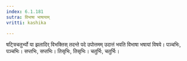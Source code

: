 ```yaml
---
index: 6.1.181
sutra: विभाषा भाषायाम्
vritti: kashika

---
```

षट्त्रिचतुर्भ्यो या झलादिर् विभक्तिस् तदन्ते पदे उपोत्तमम् उदात्तं भवति विभाषा भषायां विषये। पञ्चभिः, पञ्चभिः। सप्तभिः, सप्तभिः। तिसृभिः, तिसृभिः। चतुर्भिः, चतुर्भिः।